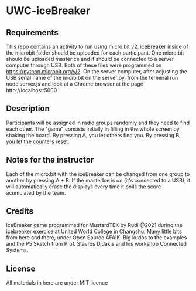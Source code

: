 # UWC-iceBreaker

## Requirements
This repo contains an activity to run using micro:bit v2. iceBreaker inside of the microbit folder should be uploaded for each participant. One micro:bit should be uploaded masterIce and it should be connected to a server computer through USB. Both of these files were programmed on https://python.microbit.org/v/2. On the server computer, after adjusting the USB serial name of the micro:bit on the server.py, from the terminal run node server.js and look at a Chrome browser at the page http://localhost:5000

## Description
Participants will be assigned in radio groups randomly and they need to find each other.  The "game" consists initially in filling in the whole screen by shaking the board. By pressing A, you let others find you. By pressing B, you let the counters reset. 

## Notes for the instructor

Each of the micro:bit with the iceBreaker can be changed from one group to another by pressing A + B. If the masterIce is on (it's connected to a USB), it will automatically erase the displays every time it polls the score acumulated by the team.

## Credits
IceBreaker game programmed for MustardTEK by Rudi @2021 during the icebreaker exercise at United World College in Changshu. Many little bits from here and there, under Open Source AFAIK. Big kudos to the examples and the P5 Sketch from Prof. Stavros Didakis and his workshop Connected Systems. 

## License
All materials in here are under MIT licence
